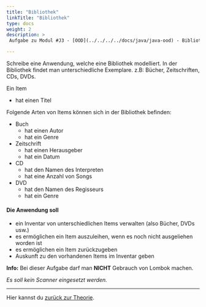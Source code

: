 ```yaml
---
title: "Bibliothek"
linkTitle: "Bibliothek"
type: docs
weight: 2
description: >
 Aufgabe zu Modul #J3 - [OOD](../../../../docs/java/java-ood) - Bibliothek

---
```


Schreibe eine Anwendung, welche eine Bibliothek modelliert.
In der Bibliothek findet man unterschiedliche Exemplare. z.B: Bücher, Zeitschriften, CDs, DVDs.

Ein Item
- hat einen Titel

Folgende Arten von Items können sich in der Bibliothek befinden:
- Buch
  - hat einen Autor
  - hat ein Genre
- Zeitschrift
  - hat einen Herausgeber
  - hat ein Datum
- CD
  - hat den Namen des Interpreten
  - hat eine Anzahl von Songs
- DVD
  - hat den Namen des Regisseurs
  - hat ein Genre

#### Die Anwendung soll
- ein Inventar von unterschiedlichen Items verwalten (also Bücher, DVDs usw.)
- es ermöglichen ein Item auszuleihen, wenn es noch nicht ausgeliehen worden ist
- es ermöglichen ein Item zurückzugeben
- Auskunft zu den vorhandenen Items im Inventar geben

**Info:** Bei dieser Aufgabe darf man **NICHT** Gebrauch von Lombok machen.

*Es soll kein Scanner eingesetzt werden.*

---
Hier kannst du [zurück zur Theorie](../../../../docs/java/java-ood).